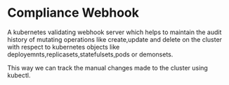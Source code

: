 # Compliance Webhook

A kubernetes validating webhook server which helps to maintain the audit history of mutating operations like create,update and delete
on the cluster with respect to kubernetes objects like deployemnts,replicasets,statefulsets,pods or demonsets.

This way we can track the manual changes made to the cluster using kubectl.